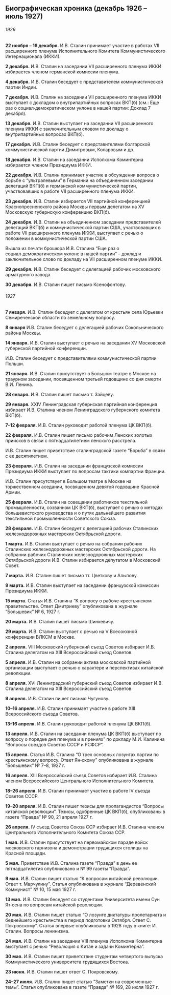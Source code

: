 ## Биографическая хроника (декабрь 1926 – июль 1927)

###### 1926

**22 ноября – 16 декабря.** И.В. Сталин принимает участие в работах VII расширенного пленума Исполнительного Комитета Коммунистического Интернационала (ИККИ).

**2 декабря.** И.В. Сталин на заседании VII расширенного пленума ИККИ избирается членом германской комиссии пленума.

**4 декабря.** И.В. Сталин беседует с представителем коммунистической партии Индии.

**7 декабря.** И.В. Сталин на заседании VII расширенного пленума ИККИ выступает с докладом о внутрипартийных вопросах ВКП(б) (см.: Еще раз о социал‑демократическом уклоне в нашей партии: Доклад 7 декабря).

**13 декабря.** И.В. Сталин выступает на заседании VII расширенного пленума ИККИ с заключительным словом по докладу о внутрипартийных вопросах ВКП(б).

**17 декабря.** И.В. Сталин беседует с представителями болгарской коммунистической партии Димитровым, Коларовым и др.

**18 декабря.** И.В. Сталин на заседании Исполкома Коминтерна избирается членом Президиума ИККИ.

**22 декабря.** И.В. Сталин принимает участие в обсуждении вопроса о борьбе с “ультралевыми” в Германии на объединенном заседании делегаций ВКП(б) и германской коммунистической партии, участвовавших в работе VII расширенного пленума ИККИ.

**23 декабря.** И.В. Сталин избирается VII партийной конференцией Краснопресненского района Москвы первым делегатом на XV Московскую губернскую конференцию ВКП(б).

**24 декабря.** И.В. Сталин на объединенном заседании представителей делегаций ВКП(б) и коммунистической партии США, участвовавших в работе VII расширенного пленума ИККИ, выступает с речью о положении в коммунистической партии США.

Вышла из печати брошюра И.В. Сталина “Еще раз о социал‑демократическом уклоне в нашей партии” – доклад и заключительное слово по докладу на VII расширенном пленуме ИККИ.

**29 декабря.** И.В. Сталин беседует с делегацией рабочих московского арматурного завода.

**30 декабря.** И.В. Сталин пишет письмо Ксенофонтову.

###### 1927

**7 января.** И.В. Сталин беседует с делегатом от крестьян села Юрьевки Семиреченской области по земельному вопросу.

**8 января** И.В. Сталин беседует с делегацией рабочих Сокольнического района Москвы.

**14 января.** И.В. Сталин выступает с речью на заседании XV Московской губернской партийной конференции.

И.В. Сталин беседует с представителями коммунистической партии Польши.

**21 января.** И.В. Сталин присутствует в Большом театре в Москве на траурном заседании, посвященном третьей годовщине со дня смерти В.И. Ленина.

**28 января.** И.В. Сталин пишет письмо т. Зайцеву.

**29 января.** XXIV Ленинградская губернская партийная конференция избирает И.В. Сталина членом Ленинградского губернского комитета ВКП(б).

**7–12 февраля.** И.В. Сталин руководит работой пленума ЦК ВКП(б).

**22 февраля.** И.В. Сталин пишет письмо рабочим Ленских золотых приисков в связи с пятнадцатилетием ленского расстрела.

И.В. Сталин пишет приветствие сталинградской газете “Борьба” в связи с ее десятилетием.

**23 февраля.** И.В. Сталин на заседании французской комиссии Президиума ИККИ выступает по вопросам тактики компартии Франции.

И.В. Сталин присутствует в Большом театре в Москве на торжественном аседании, посвященном девятой годовщине Красной Армии.

**25 февраля.** И.В. Сталин на совещании работников текстильной промышленности, созванном ЦК ВКП(б), выступает с речью о методах большевистского руководства и о путях дальнейшего развития текстильной промышленности Советского Союза.

**28 февраля.** И.В. Сталин беседует с делегацией рабочих Сталинских железнодорожных мастерских Октябрьской дороги.

**1 марта.** И.В. Сталин выступает с речью на собрании рабочих Сталинских железнодорожных мастерских Октябрьской дороги. На собрании рабочих Сталинских железнодорожных мастерских Октябрьской дороги И.В. Сталин избирается депутатом в Московский Совет.

**7 марта.** И.В. Сталин пишет письмо тт. Цветкову и Алыпову.

**9 марта.** И.В. Сталин выступает на заседании французской комиссии Президиума ИККИ.

**15 марта.** Статья И.В. Сталина “К вопросу о рабоче‑крестьянском правительстве. Ответ Дмитриеву” опубликована в журнале “Большевик” № 6, 1927 г.

**20 марта.** И.В. Сталин пишет письмо Шинкевичу.

**29 марта.** И.В. Сталин выступает с речью на V Всесоюзной конференции ВЛКСМ в Москве.

**2 апреля.** VIII Московский губернский съезд Советов избирает И.В. Сталина делегатом на XIII Всероссийский съезд Советов.

**5 апреля.** И.В. Сталин на собрании актива московской партийной организации выступает с речью о характере и перспективах китайской революции.

**8 апреля.** XVI Ленинградский губернский съезд Советов избирает И.В. Сталина делегатом на XIII Всероссийский съезд Советов.

**9 апреля.** И.В. Сталин пишет письмо Чугунову.

**10–16 апреля.** И.В. Сталин принимает участие в работе XIII Всероссийского съезда Советов.

**13–16 апреля.** И.В. Сталин руководит работой пленума ЦК ВКП(б).

**13 апреля.** И.В. Сталин на заседании пленума ЦК ВКП(б) выступает по вопросу о порядке дня пленума и в прениях” по докладу М.И. Калинина “Вопросы съездов Советов СССР и РСФСР”.

**15 апреля.** Статья И.В. Сталина “О трех основных лозунгах партии по крестьянскому вопросу. Ответ Ян‑скому” опубликована в журнале “Большевик” № 7–8, 1927 г.

**16 апреля.** XIII Всероссийский съезд Советов избирает И.В. Сталина членом Всероссийского Центрального Исполнительного Комитета.

**18–26 апреля.** И.В. Сталин принимает участие в работе IV съезда Советов СССР.

**19–20 апреля.** И.В. Сталин пишет тезисы для пропагандистов “Вопросы китайской революции”. Тезисы, одобренные ЦК ВКП(б), опубликованы в газете “Правда” № 90, 21 апреля 1927 г.

**26 апреля.** IV съезд Советов Союза ССР избирает И.В. Сталина членом Центрального Исполнительного Комитета Союза ССР.

**1 мая.** И.В. Сталин присутствует на первомайском параде войск московского гарнизона и демонстрации трудящихся столицы на Красной площади.

**5 мая.** Приветствие И.В. Сталина газете “Правда” в день ее пятнадцатилетия опубликовано и № 99 газеты “Правда”.

**9 мая.** И.В. Сталин пишет статью “К вопросам китайскoй революции. Ответ т. Марчулину”. Статья опубликована в журнале “Деревенский Коммунист” № 10, 15 мая 1927 г.

**13 мая.** И.В. Сталин беседует со студентами Университета имени Сун Ят‑сена по вопросам китайской революции.

**20 мая.** И.В. Сталин пишет статью “О лозунге диктатуры пролетариата и беднейшего крестьянства в период подготовки Октября. Ответ С. Покровскому”. Статья впервые опубликована в 1928 году в книге: И. Сталин. Вопросы ленинизма.

**24 мая.** И.В. Сталин на заседании VIII пленума Исполкома Коминтерна выступает с речью “Революция о Китае и задачи Коминтерна”.

**30 мая.** И.В. Сталин пишет приветствие студентам четвертого выпуска Коммунистического университета трудящихся Востока.

**23 июня.** И.В. Сталин пишет ответ С. Покровскому.

**24–27 июля.** И.В. Сталин пишет статью “Заметки на современные темы”. Статья опубликована в газете “Правда” № 169, 28 июля 1927 г.